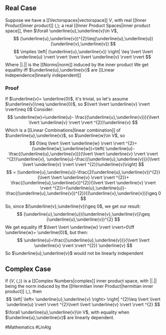 ## Real Case
Suppose we have a [[Vectorspaces|vectorspace]] $V$, with real [[Inner Product|inner product]] $(,)$; a real [[Inner Product Spaces|inner product space]], then $\forall \underline{u},\underline{v}\in V$,
$$
(\underline{u},\underline{v})^{2}\leq(\underline{u},\underline{u})(\underline{v},\underline{v})
$$
$$
\implies \left| (\underline{u},\underline{v}) \right| \leq \lvert \lvert \underline{u} \rvert \rvert \lvert \lvert \underline{v} \rvert \rvert 
$$
Where $\lvert \lvert . \rvert \rvert$ is the [[Norms|norm]] induced by the inner product
We get equallity iff $\underline{u},\underline{v}$ are [[Linear Independence|linearly independent]] 
### Proof
If $\underline{v}= \underline{0}$, it's trivial, so let's assume $\underline{v}\neq  \underline{0}$, so $\lvert \lvert \underline{v} \rvert \rvert\neq 0$
Consider:
$$
\underline{w}=\underline{u}- \frac{(\underline{u},\underline{v})}{\lvert \lvert \underline{v} \rvert \rvert ^{2}}\underline{v}
$$
Which is a [[Linear Combinations|linear combination]] of $\underline{u},\underline{v}$, so $\underline{w}\in V$, so
$$
0\leq \lvert \lvert \underline{w} \rvert \rvert ^{2}=(\underline{w},\underline{w})=\left( \underline{u}-\frac{(\underline{u},\underline{v})}{\lvert \lvert \underline{v} \rvert \rvert ^{2}}\underline{v}, \underline{u}-\frac{(\underline{u},\underline{v})}{\lvert \lvert \underline{v} \rvert \rvert ^{2}}\underline{v}\right)
$$
$$
= (\underline{u},\underline{u})-\frac{2(\underline{u},\underline{v})^{2}}{\lvert \lvert \underline{v} \rvert \rvert ^{2}}+ \frac{(\underline{u},\underline{v})^{2}}{\lvert \lvert \underline{v} \rvert \rvert ^{2}}=(\underline{u},\underline{u})- \frac{(\underline{u},\underline{v})^{2}}{(\underline{v},\underline{v})}\geq 0
$$
So, since $(\underline{v},\underline{v})\geq 0$, we get our result:
$$
(\underline{u},\underline{u})(\underline{v},\underline{v})\geq (\underline{u},\underline{v})^{2}
$$
We get equality iff $\lvert \lvert \underline{w} \rvert \rvert=0\iff \underline{w}= \underline{0}$, but then:
$$
\underline{u}=\frac{(\underline{u},\underline{v})}{\lvert \lvert \underline{v} \rvert \rvert ^{2}} \underline{v}
$$
So $\underline{u},\underline{v}$ would not be linearly independent
## Complex Case
If $\left\{ V,\left< , \right> \right\}$ is a [[Complex Numbers|complex]] inner product space, with $\lvert \lvert . \rvert \rvert$ being the norm induced by the [[Hermitian Inner Product|hermitian inner product]] $\left< , \right>$, then
$$
\left| \left< \underline{u},\underline{v} \right>  \right| ^{2}\leq \lvert \lvert \underline{u} \rvert \rvert ^{2}\lvert \lvert \underline{v} \rvert \rvert ^{2}
$$
$\forall \underline{u},\underline{v}\in V$, with equality when $\underline{u},\underline{v}$ are linearly dependent.

#Mathematics #LinAlg 